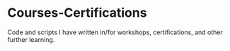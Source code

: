 # Courses-Certifications
Code and scripts I have written in/for workshops, certifications, and other further learning.
